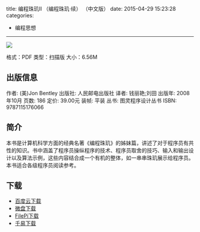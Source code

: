 title: 编程珠玑II （编程珠玑·续） （中文版）
date: 2015-04-29 15:23:28
categories:
  - 编程思想
---

![](http://img3.douban.com/lpic/s3304504.jpg)

格式：PDF
类型：扫描版
大小：6.56M

<!--more-->

## 出版信息 ##

作者: (美)Jon Bentley 
出版社: 人民邮电出版社
译者: 钱丽艳;刘田 
出版年: 2008 年10月
页数: 186
定价: 39.00元
装帧: 平装
丛书: 图灵程序设计丛书
ISBN: 9787115176066

## 简介 ##

本书是计算机科学方面的经典名著《编程珠玑》的姊妹篇，讲述了对于程序员有共性的知识。书中涵盖了程序员操纵程序的技术、程序员取舍的技巧、输入和输出设计以及算法示例，这些内容结合成一个有机的整体，如一串串珠玑展示给程序员。本书适合各级程序员阅读参考。

## 下载 ##

* [百度云下载](http://pan.baidu.com/s/1hqpebsg)
* [微盘下载](http://vdisk.weibo.com/s/aADaW4YROWaMC)
* [FilePi下载](http://filepi.com/i/GOFf5cp)
* [千易下载](http://1000eb.com/1ggd7)
